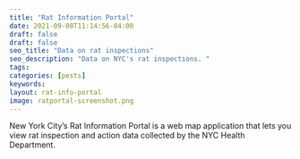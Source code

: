 ```yaml
---
title: "Rat Information Portal"
date: 2021-09-08T11:14:56-04:00
draft: false
draft: false
seo_title: "Data on rat inspections"
seo_description: "Data on NYC's rat inspections. "
tags: 
categories: [pests]
keywords: 
layout: rat-info-portal
image: ratportal-screenshot.png
---
```


New York City’s Rat Information Portal is a web map application that lets you view rat inspection and action data collected by the NYC Health Department.





